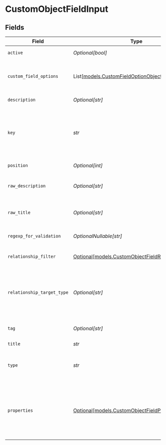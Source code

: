 # CustomObjectFieldInput


## Fields

| Field                                                                                                                                                                                                                              | Type                                                                                                                                                                                                                               | Required                                                                                                                                                                                                                           | Description                                                                                                                                                                                                                        | Example                                                                                                                                                                                                                            |
| ---------------------------------------------------------------------------------------------------------------------------------------------------------------------------------------------------------------------------------- | ---------------------------------------------------------------------------------------------------------------------------------------------------------------------------------------------------------------------------------- | ---------------------------------------------------------------------------------------------------------------------------------------------------------------------------------------------------------------------------------- | ---------------------------------------------------------------------------------------------------------------------------------------------------------------------------------------------------------------------------------- | ---------------------------------------------------------------------------------------------------------------------------------------------------------------------------------------------------------------------------------- |
| `active`                                                                                                                                                                                                                           | *Optional[bool]*                                                                                                                                                                                                                   | :heavy_minus_sign:                                                                                                                                                                                                                 | If true, this field is available for use                                                                                                                                                                                           |                                                                                                                                                                                                                                    |
| `custom_field_options`                                                                                                                                                                                                             | List[[models.CustomFieldOptionObjectInput](../models/customfieldoptionobjectinput.md)]                                                                                                                                             | :heavy_minus_sign:                                                                                                                                                                                                                 | Required and presented for a custom field of type "dropdown". Each option is represented by an object with a `name` and `value` property                                                                                           |                                                                                                                                                                                                                                    |
| `description`                                                                                                                                                                                                                      | *Optional[str]*                                                                                                                                                                                                                    | :heavy_minus_sign:                                                                                                                                                                                                                 | User-defined description of this field's purpose                                                                                                                                                                                   |                                                                                                                                                                                                                                    |
| `key`                                                                                                                                                                                                                              | *str*                                                                                                                                                                                                                              | :heavy_check_mark:                                                                                                                                                                                                                 | A unique key that identifies this custom field. This is used for updating the field and referencing in placeholders. The key must consist of only letters, numbers, and underscores. It can't be only numbers                      |                                                                                                                                                                                                                                    |
| `position`                                                                                                                                                                                                                         | *Optional[int]*                                                                                                                                                                                                                    | :heavy_minus_sign:                                                                                                                                                                                                                 | Ordering of the field relative to other fields                                                                                                                                                                                     |                                                                                                                                                                                                                                    |
| `raw_description`                                                                                                                                                                                                                  | *Optional[str]*                                                                                                                                                                                                                    | :heavy_minus_sign:                                                                                                                                                                                                                 | The dynamic content placeholder, if present, or the `description` value, if not. See [Dynamic Content Items](/api-reference/ticketing/ticket-management/dynamic_content/)                                                          |                                                                                                                                                                                                                                    |
| `raw_title`                                                                                                                                                                                                                        | *Optional[str]*                                                                                                                                                                                                                    | :heavy_minus_sign:                                                                                                                                                                                                                 | The dynamic content placeholder, if present, or the `title` value, if not. See [Dynamic Content Items](/api-reference/ticketing/ticket-management/dynamic_content/)                                                                |                                                                                                                                                                                                                                    |
| `regexp_for_validation`                                                                                                                                                                                                            | *OptionalNullable[str]*                                                                                                                                                                                                            | :heavy_minus_sign:                                                                                                                                                                                                                 | Regular expression field only. The validation pattern for a field value to be deemed valid                                                                                                                                         |                                                                                                                                                                                                                                    |
| `relationship_filter`                                                                                                                                                                                                              | [Optional[models.CustomObjectFieldRelationshipFilter]](../models/customobjectfieldrelationshipfilter.md)                                                                                                                           | :heavy_minus_sign:                                                                                                                                                                                                                 | A filter definition that allows your autocomplete to filter down results                                                                                                                                                           |                                                                                                                                                                                                                                    |
| `relationship_target_type`                                                                                                                                                                                                         | *Optional[str]*                                                                                                                                                                                                                    | :heavy_minus_sign:                                                                                                                                                                                                                 | A representation of what type of object the field references. Options are "zen:user", "zen:organization", "zen:ticket", and "zen:custom_object:{key}" where key is a custom object key. For example "zen:custom_object:apartment". |                                                                                                                                                                                                                                    |
| `tag`                                                                                                                                                                                                                              | *Optional[str]*                                                                                                                                                                                                                    | :heavy_minus_sign:                                                                                                                                                                                                                 | Optional for custom field of type "checkbox"; not presented otherwise.                                                                                                                                                             |                                                                                                                                                                                                                                    |
| `title`                                                                                                                                                                                                                            | *str*                                                                                                                                                                                                                              | :heavy_check_mark:                                                                                                                                                                                                                 | The title of the custom field                                                                                                                                                                                                      |                                                                                                                                                                                                                                    |
| `type`                                                                                                                                                                                                                             | *str*                                                                                                                                                                                                                              | :heavy_check_mark:                                                                                                                                                                                                                 | The custom field type: "checkbox", "date", "decimal", "dropdown", "integer", ["lookup"](/api-reference/ticketing/lookup_relationships/lookup_relationships/), "multiselect", "regexp", "text", or "textarea"                       |                                                                                                                                                                                                                                    |
| `properties`                                                                                                                                                                                                                       | [Optional[models.CustomObjectFieldPropertiesObject]](../models/customobjectfieldpropertiesobject.md)                                                                                                                               | :heavy_minus_sign:                                                                                                                                                                                                                 | A set of properties which describe the standard::name field's autonumbering and uniqueness behavior. Autonumbering and uniqueness can't be used together                                                                           | {<br/>"autoincrement_enabled": true,<br/>"autoincrement_next_sequence": 1,<br/>"autoincrement_padding": 5,<br/>"autoincrement_prefix": "Order # ",<br/>"is_unique": false<br/>}                                                    |